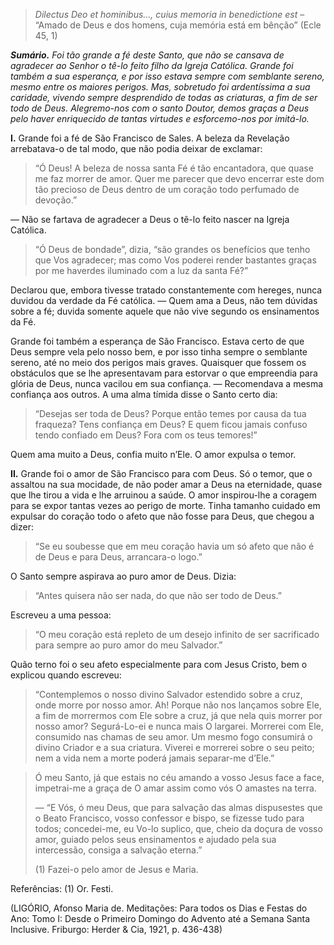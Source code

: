> *Dilectus Deo et hominibus…, cuius memoria in benedictione est* – “Amado de Deus e dos homens, cuja memória está em bênção” (Ecle 45, 1)

***Sumário.** Foi tão grande a fé deste Santo, que não se cansava de agradecer ao Senhor o tê-lo feito filho da Igreja Católica. Grande foi também a sua esperança, e por isso estava sempre com semblante sereno, mesmo entre os maiores perigos. Mas, sobretudo foi ardentíssima a sua caridade, vivendo sempre desprendido de todas as criaturas, a fim de ser todo de Deus. Alegremo-nos com o santo Doutor, demos graças a Deus pelo haver enriquecido de tantas virtudes e esforcemo-nos por imitá-lo.*

**I.** Grande foi a fé de São Francisco de Sales. A beleza da Revelação arrebatava-o de tal modo, que não podia deixar de exclamar:

> “Ó Deus! A beleza de nossa santa Fé é tão encantadora, que quase me faz morrer de amor. Quer me parecer que devo encerrar este dom tão precioso de Deus dentro de um coração todo perfumado de devoção.”

— Não se fartava de agradecer a Deus o tê-lo feito nascer na Igreja Católica.

> “Ó Deus de bondade”, dizia, “são grandes os benefícios que tenho que Vos agradecer; mas como Vos poderei render bastantes graças por me haverdes iluminado com a luz da santa Fé?”

Declarou que, embora tivesse tratado constantemente com hereges, nunca duvidou da verdade da Fé católica. — Quem ama a Deus, não tem dúvidas sobre a fé; duvida somente aquele que não vive segundo os ensinamentos da Fé.

Grande foi também a esperança de São Francisco. Estava certo de que Deus sempre vela pelo nosso bem, e por isso tinha sempre o semblante sereno, até no meio dos perigos mais graves. Quaisquer que fossem os obstáculos que se lhe apresentavam para estorvar o que empreendia para glória de Deus, nunca vacilou em sua confiança. — Recomendava a mesma confiança aos outros. A uma alma tímida disse o Santo certo dia:

> “Desejas ser toda de Deus? Porque então temes por causa da tua fraqueza? Tens confiança em Deus? E quem ficou jamais confuso tendo confiado em Deus? Fora com os teus temores!”

Quem ama muito a Deus, confia muito n’Ele. O amor expulsa o temor.

**II.** Grande foi o amor de São Francisco para com Deus. Só o temor, que o assaltou na sua mocidade, de não poder amar a Deus na eternidade, quase que lhe tirou a vida e lhe arruinou a saúde. O amor inspirou-lhe a coragem para se expor tantas vezes ao perigo de morte. Tinha tamanho cuidado em expulsar do coração todo o afeto que não fosse para Deus, que chegou a dizer:

> “Se eu soubesse que em meu coração havia um só afeto que não é de Deus e para Deus, arrancara-o logo.”

O Santo sempre aspirava ao puro amor de Deus. Dizia:

> “Antes quisera não ser nada, do que não ser todo de Deus.”

Escreveu a uma pessoa:

> “O meu coração está repleto de um desejo infinito de ser sacrificado para sempre ao puro amor do meu Salvador.”

Quão terno foi o seu afeto especialmente para com Jesus Cristo, bem o explicou quando escreveu:

> “Contemplemos o nosso divino Salvador estendido sobre a cruz, onde morre por nosso amor. Ah! Porque não nos lançamos sobre Ele, a fim de morrermos com Ele sobre a cruz, já que nela quis morrer por nosso amor? Segurá-Lo-ei e nunca mais O largarei. Morrerei com Ele, consumido nas chamas de seu amor. Um mesmo fogo consumirá o divino Criador e a sua criatura. Viverei e morrerei sobre o seu peito; nem a vida nem a morte poderá jamais separar-me d’Ele.”

> Ó meu Santo, já que estais no céu amando a vosso Jesus face a face, impetrai-me a graça de O amar assim como vós O amastes na terra.
>
> — “E Vós, ó meu Deus, que para salvação das almas dispusestes que o Beato Francisco, vosso confessor e bispo, se fizesse tudo para todos; concedei-me, eu Vo-lo suplico, que, cheio da doçura de vosso amor, guiado pelos seus ensinamentos e ajudado pela sua intercessão, consiga a salvação eterna.”
>
> \(1\) Fazei-o pelo amor de Jesus e Maria.

Referências: (1) Or. Festi.

(LIGÓRIO, Afonso Maria de. Meditações: Para todos os Dias e Festas do Ano: Tomo I: Desde o Primeiro Domingo do Advento até a Semana Santa Inclusive. Friburgo: Herder & Cia, 1921, p. 436-438)
